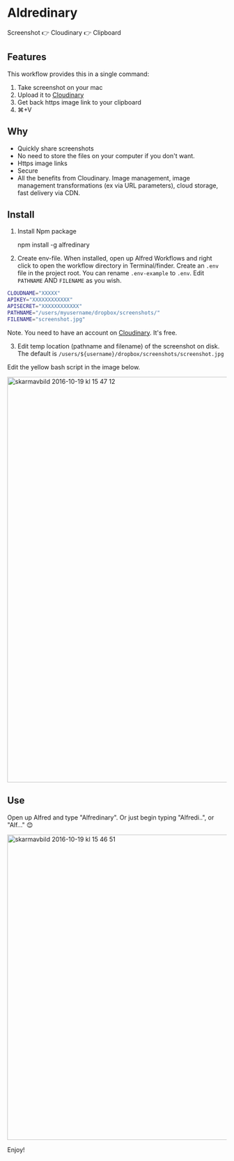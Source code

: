 # Aldredinary

Screenshot 👉 Cloudinary 👉 Clipboard

## Features

This workflow provides this in a single command:

1. Take screenshot on your mac
2. Upload it to [Cloudinary](https://cloudinary.com)
3. Get back https image link to your clipboard
4. ⌘+V

## Why

+ Quickly share screenshots
+ No need to store the files on your computer if you don't want.
+ Https image links
+ Secure
+ All the benefits from Cloudinary. Image management,     image management transformations (ex via URL parameters), cloud storage, fast delivery via CDN.

## Install

1. Install Npm package

    npm install -g alfredinary

2. Create env-file. When installed, open up Alfred Workflows and right click to open the workflow directory in Terminal/finder. Create an ``.env`` file in the project root. You can rename ``.env-example`` to ``.env``. Edit ``PATHNAME`` AND ``FILENAME`` as you wish.

```bash
CLOUDNAME="XXXXX"
APIKEY="XXXXXXXXXXXX"
APISECRET="XXXXXXXXXXXX"
PATHNAME="/users/myusername/dropbox/screenshots/"
FILENAME="screenshot.jpg"
```

Note. You need to have an account on [Cloudinary](https://cloudinary.com). It's free.

3. Edit temp location (pathname and filename) of the screenshot on disk. The default is ``/users/${username}/dropbox/screenshots/screenshot.jpg``

Edit the yellow bash script in the image below.

<img width="931" alt="skarmavbild 2016-10-19 kl 15 47 12" src="https://cloud.githubusercontent.com/assets/307676/19521747/1cf6bc2e-9615-11e6-96d5-79ea022918dc.png">

## Use

Open up Alfred and type "Alfredinary". Or just begin typing "Alfredi..", or "Alf..." 😊

<img width="701" alt="skarmavbild 2016-10-19 kl 15 46 51" src="https://cloud.githubusercontent.com/assets/307676/19521683/c3a6a33c-9614-11e6-9b4b-b537807d1135.png">

Enjoy!